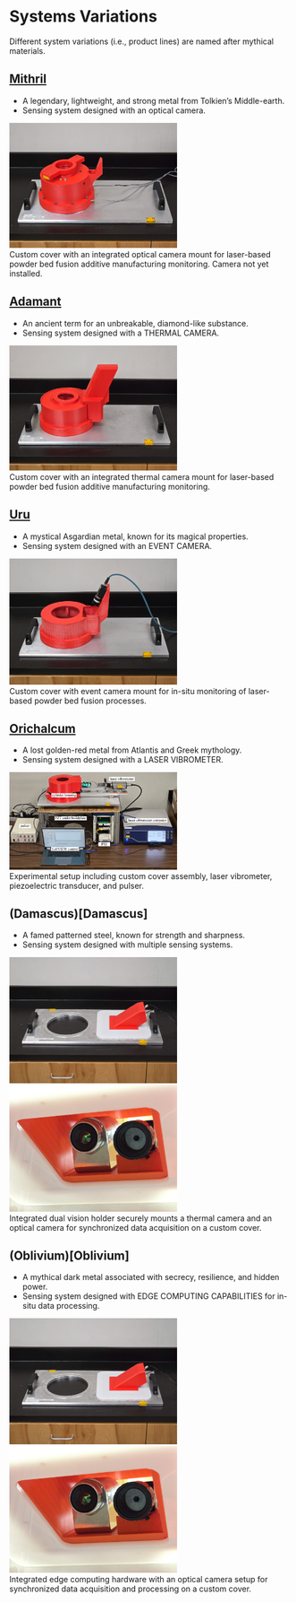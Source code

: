 # Systems Variations  
Different system variations (i.e., product lines) are named after mythical materials. 

## [Mithril](Mithril)
* A legendary, lightweight, and strong metal from Tolkien’s Middle-earth.
* Sensing system designed with an optical camera.

<img src="media/optical-mithril.jpg" alt="drawing" width="300"/> <br> 
Custom cover with an integrated optical camera mount for laser-based powder bed fusion additive manufacturing monitoring. Camera not yet installed.
</p>
<p align="center">
</p>

## [Adamant](Adamant)
* An ancient term for an unbreakable, diamond-like substance.
* Sensing system designed with a THERMAL CAMERA.

<img src="media/thermal-adamant.jpg" alt="drawing" width="300"/> <br> 
Custom cover with an integrated thermal camera mount for laser-based powder bed fusion additive manufacturing monitoring. 
</p>
<p align="center">
</p>

## [Uru](Uru)
* A mystical Asgardian metal, known for its magical properties.
* Sensing system designed with an EVENT CAMERA.

<img src="media/event-uru.jpg" alt="drawing" width="300"/> <br> 
Custom cover with event camera mount for in-situ monitoring of laser-based powder bed fusion processes.
</p>
<p align="center">
</p>

## [Orichalcum](Orichalcum)
* A lost golden-red metal from Atlantis and Greek mythology.
* Sensing system designed with a LASER VIBROMETER.

<img src="media/Orichalcum.JPG" alt="drawing" width="300"/> <br> 
Experimental setup including custom cover assembly, laser vibrometer, piezoelectric transducer, and pulser. 
</p>
<p align="center">
</p>

## (Damascus)[Damascus]
* A famed patterned steel, known for strength and sharpness.
* Sensing system designed with multiple sensing systems.

<img src="media/optical-thermal-damascus.jpg" alt="drawing" width="300"/> <br> 
<img src="media/underdamascus.jpg" alt="drawing" width="300"/> <br> 
Integrated dual vision holder securely mounts a thermal camera and an optical camera for synchronized data acquisition on a custom cover. 
</p>
<p align="center">
</p>


## (Oblivium)[Oblivium]
* A mythical dark metal associated with secrecy, resilience, and hidden power.
* Sensing system designed with EDGE COMPUTING CAPABILITIES for in-situ data processing.
  
<img src="media/optical-thermal-damascus.jpg" alt="drawing" width="300"/> <br> 
<img src="media/underdamascus.jpg" alt="drawing" width="300"/> <br> 
Integrated edge computing hardware with an optical camera setup for synchronized data acquisition and processing on a custom cover. 
</p>
<p align="center">
</p>



